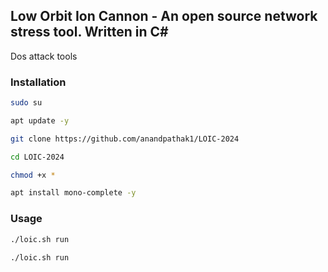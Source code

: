 ## Low Orbit Ion Cannon - An open source network stress tool. Written in C#
Dos attack tools

### Installation

```bash
sudo su
```
```bash
apt update -y
```


```bash
git clone https://github.com/anandpathak1/LOIC-2024
```

```bash
cd LOIC-2024
```
```bash
chmod +x *
```
```bash
apt install mono-complete -y
```


### Usage
 
```bash
./loic.sh run
```
```bash
./loic.sh run
```
